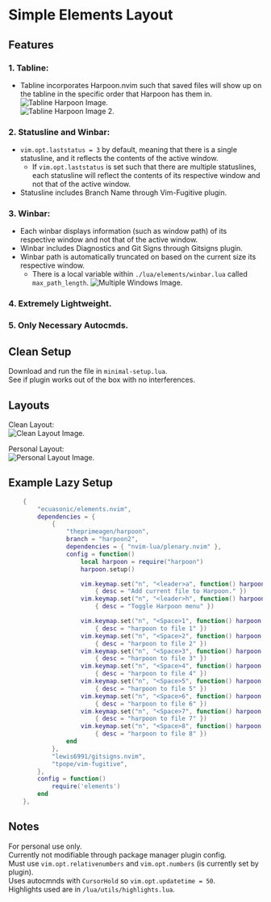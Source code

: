 # Simple Elements Layout
## Features
### 1. Tabline:
- Tabline incorporates Harpoon.nvim such that saved files will show up on the tabline in the specific order that Harpoon has them in.<br>
![Tabline Harpoon Image.](./images/tabline_harpoon.png) <br>
![Tabline Harpoon Image 2.](./images/tabline_harpoon2.png) <br>
### 2. Statusline and Winbar:
- `vim.opt.laststatus = 3` by default, meaning that there is a single statusline, and it reflects the contents of the active window. <br>
    - If `vim.opt.laststatus` is set such that there are multiple statuslines, each statusline will reflect the contents of its respective window and not that of the active window. <br>
- Statusline includes Branch Name through Vim-Fugitive plugin.<br>
### 3. Winbar:
- Each winbar displays information (such as window path) of its respective window and not that of the active window.
- Winbar includes Diagnostics and Git Signs through Gitsigns plugin.<br>
- Winbar path is automatically truncated on based on the current size its respective window.
    - There is a local variable within `./lua/elements/winbar.lua` called `max_path_length`.
![Multiple Windows Image.](./images/multiple-windows.png)<br>
### 4. Extremely Lightweight.
### 5. Only Necessary Autocmds.

## Clean Setup
Download and run the file in `minimal-setup.lua`. <br>
See if plugin works out of the box with no interferences.<br>

## Layouts
Clean Layout:<br>
![Clean Layout Image.](./images/clean_layout.png)

Personal Layout:<br>
![Personal Layout Image.](./images/personal_layout.png)

## Example Lazy Setup
```lua
    {
        "ecuasonic/elements.nvim",
        dependencies = {
            {
                "theprimeagen/harpoon",
                branch = "harpoon2",
                dependencies = { "nvim-lua/plenary.nvim" },
                config = function()
                    local harpoon = require("harpoon")
                    harpoon.setup()

                    vim.keymap.set("n", "<leader>a", function() harpoon:list():add() end,
                        { desc = "Add current file to Harpoon." })
                    vim.keymap.set("n", "<leader>h", function() harpoon.ui:toggle_quick_menu(harpoon:list()) end,
                        { desc = "Toggle Harpoon menu" })

                    vim.keymap.set("n", "<Space>1", function() harpoon:list():select(1) end,
                        { desc = "harpoon to file 1" })
                    vim.keymap.set("n", "<Space>2", function() harpoon:list():select(2) end,
                        { desc = "harpoon to file 2" })
                    vim.keymap.set("n", "<Space>3", function() harpoon:list():select(3) end,
                        { desc = "harpoon to file 3" })
                    vim.keymap.set("n", "<Space>4", function() harpoon:list():select(4) end,
                        { desc = "harpoon to file 4" })
                    vim.keymap.set("n", "<Space>5", function() harpoon:list():select(5) end,
                        { desc = "harpoon to file 5" })
                    vim.keymap.set("n", "<Space>6", function() harpoon:list():select(6) end,
                        { desc = "harpoon to file 6" })
                    vim.keymap.set("n", "<Space>7", function() harpoon:list():select(7) end,
                        { desc = "harpoon to file 7" })
                    vim.keymap.set("n", "<Space>8", function() harpoon:list():select(8) end,
                        { desc = "harpoon to file 8" })
                end
            },
            "lewis6991/gitsigns.nvim",
            "tpope/vim-fugitive",
        },
        config = function()
            require('elements')
        end
    },
```

## Notes
For personal use only.<br>
Currently not modifiable through package manager plugin config.<br>
Must use `vim.opt.relativenumbers` and `vim.opt.numbers` (is currently set by plugin).<br>
Uses autocmnds with `CursorHold` so `vim.opt.updatetime = 50`.<br>
Highlights used are in `/lua/utils/highlights.lua`.<br>
